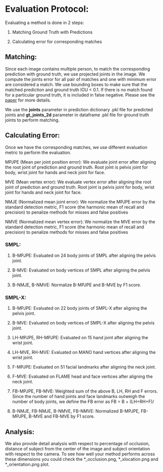 # Evaluation Protocol:

Evaluating a method is done in 2 steps:

1. Matching Ground Truth with Predictions

2. Calculating error for corresponding matches

## Matching:
Since each image contains multiple person, to match the corresponding prediction with ground truth, we use projected joints in the image. We compute the joints error for all pair of matches and one with minimum error are considered a match. We use bounding boxes to make sure that the matched prediction and ground truth IOU < 0.1. If there is no match found for a particular ground truth, it is included in false negative. Please see the [paper](https://arxiv.org/abs/2104.14643) for more details.

We use the **joints** parameter in prediction dictionary .pkl file for predicted joints and **gt_joints_2d** parameter in dataframe .pkl file for  ground truth joints to perform matching. 

## Calculating Error:
Once we have the corresponding matches, we use different evaluation metric to perform the evaluation. 

MPJPE (Mean per joint position error): We evaluate joint error after aligning the root joint of prediction and ground truth. Root joint is pelvis joint for body, wrist joint for hands and neck joint for face.

MVE (Mean vertex error): We evaluate vertex error after aligning the root joint of prediction and ground truth. Root joint is pelvis joint for body, wrist joint for hands and neck joint for face. 

NMJE (Normalized mean joint error):  We normalize the MPJPE error by the standard detection metric, F1 score (the harmonic mean of recall and precision) to penalize methods for misses and false positives

NMVE (Normalized mean vertex error):  We normalize the MVE error by the standard detection metric, F1 score (the harmonic mean of recall and precision) to penalize methods for misses and false positives

### SMPL:

1. B-MPJPE: Evaluated on 24 body joints of SMPL after aligning the pelvis joint.

2. B-MVE: Evaluated on body vertices of SMPL after aligning the pelvis joint.

3. B-NMJE, B-NMVE: Normalize B-MPJPE and B-MVE by F1 score.

### SMPL-X:

1. B-MPJPE: Evaluated on 22 body joints of SMPL-X after aligning the pelvis joint.

2. B-MVE: Evaluated on body vertices of SMPL-X after aligning the pelvis joint. 

3. LH-MPJPE, RH-MPJPE: Evaluated on 15 hand joint after aligning the wrist joint.

4. LH-MVE, RH-MVE: Evaluated on MANO hand vertices after aligning the wrist joint.

4. F-MPJPE: Evaluated on 51 facial landmarks after aligning the neck joint.

5. F-MVE: Evaluated on FLAME head and face vertices after aligning the neck joint.

6. FB-MPJPE, FB-MVE: Weighted sum of the above B, LH, RH and F errors. Since the number of hand joints and face landmarks outweigh the number of body joints, we define the FB error as FB = B + (LH+RH+F)/

7. B-NMJE, FB-NMJE, B-NMVE, FB-NMVE: Normalized B-MPJPE, FB-MPJPE, B-MVE and FB-MVE by F1 score.



## Analysis:
We also provide detail analysis with respect to percentage of occlusion, distance of subject from the center of the image and subject orientation with respect to the camera. To see how well your method performs across these dimensions you could check the *_occlusion.png, *_xlocation.png and *_orientation.png plot.





